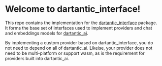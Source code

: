 # Welcome to dartantic_interface!

This repo contains the implementation for the
[dartantic_interface](https://pub.dev/packages/dartantic_interface) package. It
forms the base set of interfaces used to implement providers and chat and
embeddings models for [dartantic_ai](https://pub.dev/packages/dartantic_ai). 

By implementing a custom provider based on dartantic_interface, you do not need
to depend on all of dartantic_ai. Likeise, your provider does not need to be
multi-platform or support wasm, as is the requirement for providers built into
dartantic_ai.